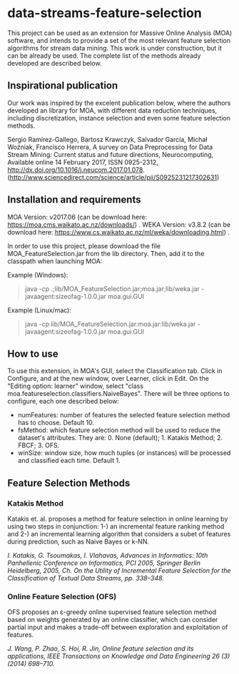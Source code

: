 # data-streams-feature-selection

This project can be used as an extension for Massive Online Analysis (MOA) software, and intends to provide a set of the most relevant feature selection algorithms for stream data mining. This work is under construction, but it can be already be used. The complete list of the methods already developed are described below.

## Inspirational publication

Our work was inspired by the excelent publication below, where the authors developed an library for MOA, with different data reduction techniques, including discretization, instance selection and even some feature selection methods. 

Sergio Ramírez-Gallego, Bartosz Krawczyk, Salvador García, Michał Woźniak, Francisco Herrera, A survey on Data Preprocessing for Data Stream Mining: Current status and future directions, Neurocomputing, Available online 14 February 2017, ISSN 0925-2312, http://dx.doi.org/10.1016/j.neucom.2017.01.078. (http://www.sciencedirect.com/science/article/pii/S0925231217302631)

## Installation and requirements

MOA Version: v2017.06 (can be download here: https://moa.cms.waikato.ac.nz/downloads/) .
WEKA Version: v3.8.2 (can be download here: https://www.cs.waikato.ac.nz/ml/weka/downloading.html) .

In order to use this project, please download the file MOA_FeatureSelection.jar from the lib directory. Then, add it to the classpath when launching MOA:

Example (Windows):

> java -cp .;lib/MOA_FeatureSelection.jar;moa.jar;lib/weka.jar -javaagent:sizeofag-1.0.0.jar moa.gui.GUI

Example (Linux/mac):

> java -cp lib/MOA_FeatureSelection.jar:moa.jar:lib/weka.jar -javaagent:sizeofag-1.0.0.jar moa.gui.GUI

## How to use

To use this extension, in MOA's GUI, select the Classification tab. Click in Configure, and at the new window, over Learner, click in Edit. On the "Editing option: learner" window, select "class moa.featureselection.classifiers.NaiveBayes". There will be three options to configure, each one described below:

* numFeatures: number of features the selected feature selection method has to choose. Default 10.
* fsMethod: which feature selection method will be used to reduce the dataset's attributes. They are: 0. None (default); 1. Katakis Method; 2. FBCF; 3. OFS.
* winSize: window size, how much tuples (or instances) will be processed and classified each time. Default 1.

## Feature Selection Methods 

### Katakis Method

Katakis et. al. proposes a method for feature selection in online learning by using two steps in conjunction: 1-) an incremental feature ranking method and 2-) an incremental learning algorithm that considers a subet of features during prediction, such as Naive Bayes or k-NN.

*I. Katakis, G. Tsoumakas, I. Vlahavas, Advances in Informatics: 10th Panhellenic Conference on Informatics, PCI 2005, Springer Berlin Heidelberg, 2005, Ch. On the Utility of Incremental Feature Selection for the Classification of Textual Data Streams, pp. 338–348.*

### Online Feature Selection (OFS)

OFS proposes an ε-greedy online supervised feature selection method based on weights generated by an online classifier, which can consider partial input and makes a trade-off between exploration and exploitation of features.

*J. Wang, P. Zhao, S. Hoi, R. Jin, Online feature selection and its applications, IEEE Transactions on Knowledge and Data Engineering 26 (3) (2014) 698–710.*
